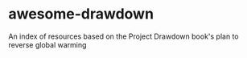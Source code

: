 # awesome-drawdown
An index of resources based on the Project Drawdown book's plan to reverse global warming
